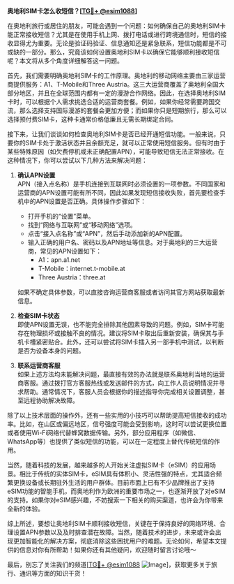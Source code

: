 **奥地利SIM卡怎么收短信？[[TG💪+ @esim1088](https://t.me/s/esim1088)]**

在奥地利旅行或居住的朋友，可能会遇到一个问题：如何确保自己的奥地利SIM卡能正常接收短信？尤其是在使用手机上网、拨打电话或进行跨境通信时，短信的接收显得尤为重要。无论是验证码验证、信息通知还是紧急联系，短信功能都是不可或缺的一部分。那么，究竟该如何设置奥地利SIM卡以确保它能够顺利接收短信呢？本文将从多个角度详细解答这一问题。

首先，我们需要明确奥地利SIM卡的工作原理。奥地利的移动网络主要由三家运营商提供服务：A1、T-Mobile和Three Austria。这三大运营商覆盖了奥地利全国大部分地区，并且在全球范围内都有一定的漫游合作网络。因此，在选择奥地利SIM卡时，可以根据个人需求挑选合适的运营商套餐。例如，如果你经常需要跨国交流，那么选择支持国际漫游的套餐会更加方便；而如果你只是短期旅行，那么可以选择预付费SIM卡，这种卡通常价格低廉且无需长期绑定合同。

接下来，让我们谈谈如何检查奥地利SIM卡是否已经开通短信功能。一般来说，只要你的SIM卡处于激活状态并且余额充足，就可以正常使用短信服务。但有时由于某些特殊原因（如欠费停机或未正确配置APN），可能导致短信无法正常接收。在这种情况下，你可以尝试以下几种方法来解决问题：

1. **确认APN设置**  
   APN（接入点名称）是手机连接到互联网时必须设置的一项参数。不同国家和运营商的APN设置可能有所不同，因此如果发现短信接收失败，首先要检查手机中的APN设置是否正确。具体操作步骤如下：
   - 打开手机的“设置”菜单。
   - 找到“网络与互联网”或“移动网络”选项。
   - 点击“接入点名称”或“APN”，然后手动添加新的APN配置。
   - 输入正确的用户名、密码以及APN地址等信息。对于奥地利的三大运营商，常见的APN设置如下：
     - A1：apn.a1.net
     - T-Mobile：internet.t-mobile.at
     - Three Austria：three.at

   如果不确定具体参数，可以直接咨询运营商客服或者访问其官方网站获取最新信息。

2. **检查SIM卡状态**  
   即使APN设置无误，也不能完全排除其他因素导致的问题。例如，SIM卡可能存在物理损坏或接触不良的情况。建议将SIM卡取出后重新安装，确保其与手机卡槽紧密贴合。此外，还可以尝试将SIM卡插入另一部手机中测试，以判断是否为设备本身的问题。

3. **联系运营商客服**  
   如果上述方法均未能解决问题，最直接有效的办法就是联系奥地利当地的运营商客服。通过拨打官方客服热线或发送邮件的方式，向工作人员说明情况并寻求帮助。通常情况下，客服人员会根据你的描述指导你完成相关设置调整，甚至远程协助解决故障。

除了以上技术层面的操作外，还有一些实用的小技巧可以帮助提高短信接收的成功率。比如，在山区或偏远地区，信号强度可能会受到影响，这时可以尝试更换位置或者使用Wi-Fi网络代替蜂窝数据传输。另外，部分应用程序（如微信、WhatsApp等）也提供了类似短信的功能，可以在一定程度上替代传统短信的作用。

当然，随着科技的发展，越来越多的人开始关注虚拟SIM卡（eSIM）的应用场景。相比于传统的实体SIM卡，eSIM具有体积小、灵活性强的特点，尤其适合频繁更换设备或长期驻外生活的用户群体。目前市面上已有不少品牌推出了支持eSIM功能的智能手机，而奥地利作为欧洲的重要市场之一，也逐渐开放了对eSIM的支持。如果你对eSIM感兴趣，不妨搜索一下相关的购买渠道，也许会为你带来全新的体验。

综上所述，要想让奥地利SIM卡顺利接收短信，关键在于保持良好的网络环境、合理设置APN参数以及及时排查潜在故障。当然，随着技术的进步，未来或许会出现更加智能化的解决方案，彻底消除这些困扰用户的难题。无论如何，希望本文提供的信息对你有所帮助！如果你还有其他疑问，欢迎随时留言讨论哦～

最后，别忘了关注我们的频道[[TG💪+ @esim1088](https://t.me/s/esim1088) ![Image](https://i.postimg.cc/4NQfJmqS/Snipaste-2025-05-13-00-14-12.png)]，获取更多关于旅行、通讯等方面的知识干货！